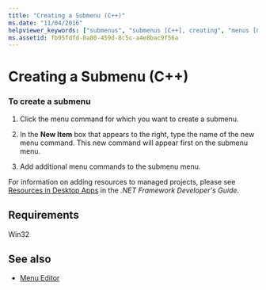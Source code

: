 ```yaml
---
title: "Creating a Submenu (C++)"
ms.date: "11/04/2016"
helpviewer_keywords: ["submenus", "submenus [C++], creating", "menus [C++], creating"]
ms.assetid: fb95fdfd-0a80-459d-8c5c-a4e8bac9f56a
---
```

# Creating a Submenu (C++)

### To create a submenu

1. Click the menu command for which you want to create a submenu.

2. In the **New Item** box that appears to the right, type the name of the new menu command. This new command will appear first on the submenu menu.

3. Add additional menu commands to the submenu menu.

For information on adding resources to managed projects, please see [Resources in Desktop Apps](/dotnet/framework/resources/index) in the *.NET Framework Developer's Guide*.

## Requirements

Win32

## See also

- [Menu Editor](../windows/menu-editor.md)
